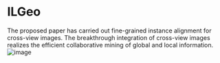 # ILGeo
The proposed paper has carried out fine-grained instance alignment for cross-view images.
The breakthrough integration of cross-view images realizes the efficient collaborative mining of global and local information.
![image](https://github.com/user-attachments/assets/579cf214-70d1-47ed-b803-b9b601b3fefe)


